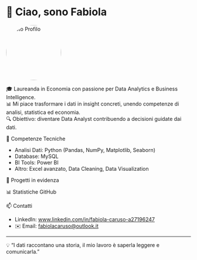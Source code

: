# 👋 Ciao, sono Fabiola 

<img src="[https://avatars.githubusercontent.com/TUO-USERNAME](https://github.com/Carusofabii/Carusofabii/blob/main/47f5dda6-22e2-4ad8-a213-2cefa76857f6%20(2).jpg)" alt="Foto Profilo" width="150" style="border-radius:50%">

🎓 Laureanda in Economia con passione per Data Analytics e Business Intelligence.  
📊 Mi piace trasformare i dati in insight concreti, unendo competenze di analisi, statistica ed economia.  
🔍 Obiettivo: diventare Data Analyst contribuendo a decisioni guidate dai dati.  



🚀 Competenze Tecniche  
- Analisi Dati: Python (Pandas, NumPy, Matplotlib, Seaborn)  
- Database: MySQL  
- BI Tools: Power BI
- Altro: Excel avanzato, Data Cleaning, Data Visualization  



🌟 Progetti in evidenza  
 




📊 Statistiche GitHub  



📫 Contatti  
- LinkedIn: www.linkedin.com/in/fabiola-caruso-a27196247
- ✉️ Email: fabiolacaruso@outlook.it  

---

💡 “I dati raccontano una storia, il mio lavoro è saperla leggere e comunicarla.”

